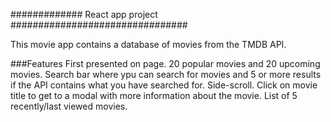 ############# React app project ################################

This movie app contains a database of movies from the TMDB API.

###Features
First presented on page. 20 popular movies and 20 upcoming movies.
Search bar where ypu can search for movies and 5 or more results if the API contains what you have searched for.
Side-scroll.
Click on movie title to get to a modal with more information about the movie.
List of 5 recently/last viewed movies.
